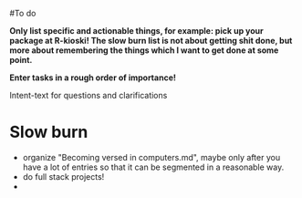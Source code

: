 #To do

**Only list specific and actionable things, for example: pick up your package at R-kioski! The slow burn list is not about getting shit done, but more about remembering the things which I want to get done at some point.**

**Enter tasks in a rough order of importance!**

Intent-text for questions and clarifications


# Slow burn
- organize "Becoming versed in computers.md", maybe only after you have a lot of entries so that it can be segmented in a reasonable way.
- do full stack projects!
- 
